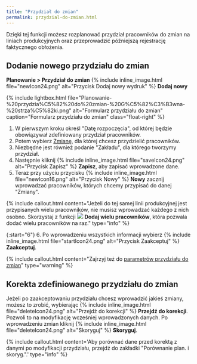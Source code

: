 ```yaml
---
title: "Przydział do zmian"
permalink: przydzial-do-zmian.html 
---
```


Dzięki tej funkcji możesz rozplanować przydział pracowników do zmian na liniach produkcyjnych oraz przeprowadzić późniejszą rejestrację faktycznego obłożenia. 

## Dodanie nowego przydziału do zmian

 **Planowanie > Przydział do zmian** {% include inline_image.html file="newIcon24.png" alt="Przycisk Dodaj nowy wydruk" %} **Dodaj nowy**

{% include lightbox.html file="Planowanie-%20przydzia%C5%82%20do%20zmian-%20G%C5%82%C3%B3wna-%20strza%C5%82ki.png" alt="Formularz przydziału do zmian" caption="Formularz przydziału do zmian" class="float-right" %}

1. W pierwszym kroku określ "Datę rozpoczęcia", od której będzie obowiązywał zdefiniowany przydział pracowników.
2. Potem wybierz [Zmianę](/zmiany), dla której chcesz przydzielić pracowników.
3. Niezbędne jest również podanie "Zakładu", dla którego tworzymy przydział.
4. Następnie kliknij  {% include inline_image.html file="saveIcon24.png" alt="Przycisk Zapisz" %} **Zapisz**, aby zapisać wprowadzone dane.
5. Teraz przy użyciu przycisku {% include inline_image.html file="newIcon16.png" alt="Przycisk Nowy" %} **Nowy** zacznij wprowadzać pracowników, których chcemy przypisać do danej "Zmiany".

{% include callout.html content="Jeżeli do tej samej linii produkcyjnej jest przypisanych wielu pracowników, nie musisz wprowadzać każdego z nich osobno. Skorzystaj z funkcji ![](/images/newIcon16.png) **Dodaj wielu pracowników**, która pozwala dodać wielu pracowników na raz." type="info" %}

{:start="6"}
6. Po wprowadzeniu wszystkich informacji wybierz {% include inline_image.html file="startIcon24.png" alt="Przycisk Zaakceptuj" %} **Zaakceptuj**.

{% include callout.html content="Zajrzyj też do [parametrów przydziału do zmian](/parametry-planowania.html#zadania-operacyjne)" type="warning" %}

## Korekta zdefiniowanego przydziału do zmian

Jeżeli po zaakceptowaniu przydziału chcesz wprowadzić jakieś zmiany, możesz to zrobić, wybierając {% include inline_image.html file="deleteIcon24.png" alt="Przejdź do korekcji" %} **Przejdź do korekcji**. Pozwoli to na modyfikację wcześniej wprowadzonych danych. Po wprowadzeniu zmian kliknij {% include inline_image.html file="deleteIcon24.png" alt="Skoryguj" %} **Skoryguj**. 

{% include callout.html content='Aby porównać dane przed korektą z danymi po modyfikacji przydziału, przejdź do zakładki "Porównanie plan. i skoryg.".' type="info" %}
